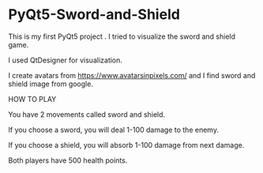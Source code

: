 # PyQt5-Sword-and-Shield

This is my first PyQt5 project . I tried to visualize the sword and shield game.

I used QtDesigner for visualization.

I create avatars from https://www.avatarsinpixels.com/ and I find sword and shield image from google.


HOW TO PLAY

You have 2 movements called sword and shield.

If you choose a sword, you will deal 1-100 damage to the enemy.

If you choose a shield, you will absorb 1-100 damage from next damage.

Both players have 500 health points.
